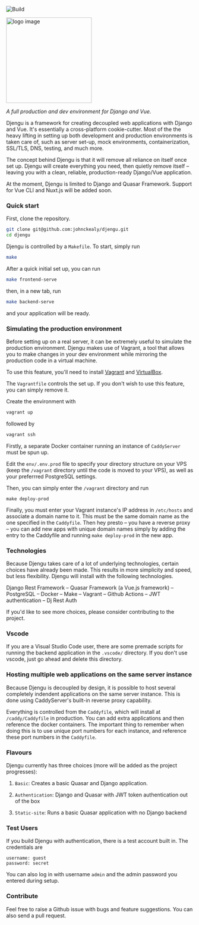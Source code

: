 
![Build](https://github.com/johnckealy/djengu/actions/workflows/build.yml/badge.svg)

<img src="https://raw.githubusercontent.com/johnckealy/djengu/main/frontend/src/assets/djengu-logo.svg"
     alt="logo image" width="230" />

<em> A full production and dev environment for Django and Vue. </em>

Djengu is a framework for creating decoupled web applications with Django and Vue.
It's essentially a cross-platform cookie-cutter. Most of the the heavy lifting in
setting up both development and production environments is taken care of, such as
server set-up, mock environments, containerization, SSL/TLS, DNS, testing, and much more.

The concept behind Djengu is that it will remove all reliance on itself once set up.
Djengu will create everything you need, then quietly remove itself –
leaving you with a clean, reliable, production-ready Django/Vue application.

At the moment, Djengu is limited to Django and Quasar Framework. Support for
Vue CLI and Nuxt.js will be added soon.

### Quick start

First, clone the repository.
```bash
git clone git@github.com:johnckealy/djengu.git
cd djengu
```

Djengu is controlled by a `Makefile`. To start, simply run

```bash
make
```

After a quick initial set up, you can run
```bash
make frontend-serve
```
then, in a new tab, run
```bash
make backend-serve
```
and your application will be ready.


### Simulating the production environment

Before setting up on a real server, it can be extremely useful to simulate
the production environment. Djengu makes use of Vagrant, a tool that allows you to make
changes in your dev environment while mirroring the production code in a virtual machine.

To use this feature, you'll need to install [Vagrant](https://www.vagrantup.com/downloads)
and [VirtualBox](https://www.virtualbox.org/wiki/Downloads).

The `Vagrantfile` controls the set up. If you don't wish to use this feature, you can
simply remove it.

Create the environment with
```bash
vagrant up
```
followed by
```bash
vagrant ssh
```

Firstly,
a separate Docker container running an instance of `CaddyServer` must be spun up.

Edit the `env/.env.prod` file to specify your directory structure on your VPS (keep the `/vagrant`
directory until the code is moved to your VPS), as well as your preferrred PostgreSQL settings.

Then, you can simply enter the `/vagrant` directory and run

```
make deploy-prod
```

Finally, you must enter your Vagrant instance's IP address in `/etc/hosts` and associate a
domain name to it. This must be the same domain name as the one specified in the `Caddyfile`.
Then hey presto – you have a reverse proxy – you can add new apps with unique domain names simply
by adding the entry to the Caddyfile and running `make deploy-prod` in the new app.

### Technologies

Because Djengu takes care of a lot of underlying technologies, certain
choices have already been made. This results in more simplicity and
speed, but less flexibility. Djengu will install with the
following technologies.

Django Rest Framework
– Quasar Framework (a Vue.js framework)
– PostgreSQL
– Docker
– Make
– Vagrant
– Github Actions
– JWT authentication
– Dj Rest Auth


If you'd like to see more choices, please consider contributing to the
project.

### Vscode

If you are a Visual Studio Code user, there are some premade scripts
for running the backend application in the `.vscode/` directory. If you don't
use vscode, just go ahead and delete this directory.

### Hosting multiple web applications on the same server instance

Because Djengu is decoupled by design, it is possible to host
several completely indendent applications on the same server
instance. This is done using CaddyServer's built-in reverse
proxy capability.

Everything is controlled from the `Caddyfile`, which will
install at `/caddy/Caddyfile` in production. You can add
extra applications and then reference the docker containers.
The important thing to remember when doing this is to use
unique port numbers for each instance, and reference these
port numbers in the `Caddyfile`.

### Flavours

Djengu currently has three choices (more will be added as the project progresses):

1) `Basic`: Creates a basic Quasar and Django application.

2) `Authentication`: Django and Quasar with JWT token authentication out of the box

3) `Static-site`: Runs a basic Quasar application with no Django backend

### Test Users

If you build Djengu with authentication, there is a test
account built in. The credentials are
```
username: guest
password: secret
```

You can also log in with username `admin` and the admin password
you entered during setup.

### Contribute

Feel free to raise a Github issue with bugs and feature suggestions. You
can also send a pull request.

